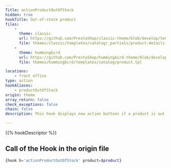```yaml
---
Title: actionProductOutOfStock
hidden: true
hookTitle: Out-of-stock product
files:
    -
      theme: classic
      url: https://github.com/PrestaShop/classic-theme/blob/develop/templates/catalog/_partials/product-details.tpl
      file: themes/classic/templates/catalog/_partials/product-details.tpl
    -
      theme: hummingbird
      url: https://github.com/PrestaShop/hummingbird-theme/blob/develop/templates/catalog/product.tpl
      file: themes/hummingbird/templates/catalog/product.tpl

locations:
    - front office
type: action
hookAliases:
    - productOutOfStock 
origin: theme
array_return: false
check_exceptions: false
chain: false
description: This hook displays new action buttons if a product is out of stock

---
```


{{% hookDescriptor %}}

## Call of the Hook in the origin file

```php
{hook h='actionProductOutOfStock' product=$product}
```

